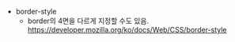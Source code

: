 - border-style
  - border의 4면을 다르게 지정할 수도 있음. <https://developer.mozilla.org/ko/docs/Web/CSS/border-style>